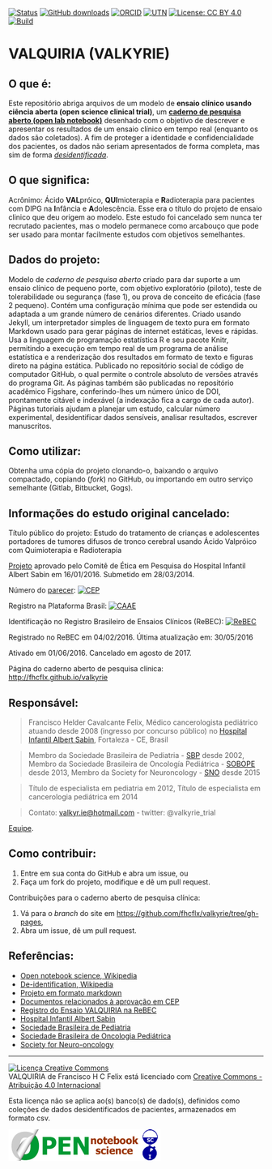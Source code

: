 [![Status](https://img.shields.io/badge/Status-cancelado-red.svg)]()
[![GitHub downloads](https://img.shields.io/github/downloads/fhcflx/valkyrie/total.svg)](https://github.com/fhcflx/valkyrie/releases)
[![ORCID](https://img.shields.io/badge/ORCID-0000--0002--8398--0993-blue.svg)](http://orcid.org/0000-0002-8398-0993)
[![UTN](https://img.shields.io/badge/UTN-U1111--1179--2263-blue.svg)]()
[![License: CC BY 4.0](https://img.shields.io/badge/License-CC%20BY%204.0-lightgrey.svg)](https://creativecommons.org/licenses/by/4.0)
[![Build](https://img.shields.io/travis/fhcflx/valkyrie.svg)](https://travis-ci.org/fhcflx/valkyrie)

# VALQUIRIA (VALKYRIE)

## O que é:
Este repositório abriga arquivos de um modelo de **ensaio clínico usando ciência aberta (open science clinical trial)**, um [**caderno de pesquisa aberto (open lab notebook)**][open-lab] desenhado com o objetivo de descrever e apresentar os resultados de um ensaio clínico em tempo real (enquanto os dados são coletados). A fim de proteger a identidade e confidencialidade dos pacientes, os dados não seriam apresentados de forma completa, mas sim de forma [*desidentificada*][desidentifica].

## O que significa:
Acrônimo: Ácido **VAL**próico, **QUI**mioterapia e **R**adioterapia para pacientes com DIPG na **I**nfância e **A**dolescência. Esse era o título do projeto de ensaio clinico que deu origem ao modelo. Este estudo foi cancelado sem nunca ter recrutado pacientes, mas o modelo permanece como arcabouço que pode ser usado para montar facilmente estudos com objetivos semelhantes.

## Dados do projeto:
Modelo de _caderno de pesquisa aberto_ criado para dar suporte a um ensaio clínico de pequeno porte, com objetivo exploratório (piloto), teste de tolerabilidade ou segurança (fase 1), ou prova de conceito de eficácia (fase 2 pequeno). Contém uma configuração mínima que pode ser estendida ou adaptada a um grande número de cenários diferentes. Criado usando Jekyll, um interpretador simples de linguagem de texto pura em formato Markdown usado para gerar páginas de internet estáticas, leves e rápidas. Usa a linguagem de programação estatística R e seu pacote Knitr, permitindo a execução em tempo real de um programa de análise estatística e a renderização dos resultados em formato de texto e figuras direto na página estática. Publicado no repositório social de código de computador GitHub, o qual permite o controle absoluto de versões através do programa Git. As páginas também são publicadas no repositório acadêmico Figshare, conferindo-lhes um número único de DOI, prontamente citável e indexável (a indexação fica a cargo de cada autor). Páginas tutoriais ajudam a planejar um estudo, calcular número experimental, desidentificar dados sensíveis, analisar resultados, escrever manuscritos.

## Como utilizar:
Obtenha uma cópia do projeto clonando-o, baixando o arquivo compactado, copiando (_fork_) no GitHub, ou importando em outro serviço semelhante (Gitlab, Bitbucket, Gogs).

## Informações do estudo original cancelado:
Título público do projeto: Estudo do tratamento de crianças e adolescentes portadores de tumores difusos de tronco cerebral usando Ácido Valpróico com Quimioterapia e Radioterapia

[Projeto][proj] aprovado pelo Comitê de Ética em Pesquisa do Hospital Infantil Albert Sabin em 16/01/2016. Submetido em 28/03/2014.

Número do [parecer][etica]: [![CEP](https://img.shields.io/badge/CEP-1.386.007-blue.svg)][etica]

Registro na Plataforma Brasil: [![CAAE](https://img.shields.io/badge/CAAE-30166714.8.0000.5042-blue.svg)](http://plataformabrasil.saude.gov.br/login.jsf)

Identificação no Registro Brasileiro de Ensaios Clínicos (ReBEC): [![ReBEC](https://img.shields.io/badge/ReBEC-RBR--7ygspd-blue.svg)][rebec]

Registrado no ReBEC em 04/02/2016. Última atualização em: 30/05/2016

Ativado em 01/06/2016. Cancelado em agosto de 2017.

Página do caderno aberto de pesquisa clínica: http://fhcflx.github.io/valkyrie

## Responsável:
> Francisco Helder Cavalcante Felix,
> Médico cancerologista pediátrico
> atuando desde 2008 (ingresso por concurso público) no [Hospital Infantil Albert Sabin][hias], Fortaleza - CE, Brasil

> Membro da Sociedade Brasileira de Pediatria - [SBP][sbp] desde 2002,
> Membro da Sociedade Brasileira de Oncología Pediátrica - [SOBOPE][sobope] desde 2013,
> Membro da Society for Neuroncology - [SNO][sno] desde 2015

> Título de especialista em pediatria em 2012,
> Título de especialista em cancerologia pediátrica em 2014

> Contato: valkyr.ie@hotmail.com - twitter: @valkyrie_trial

[Equipe](crew/README.md).

## Como contribuir:
1. Entre em sua conta do GitHub e abra um issue, ou
2. Faça um fork do projeto, modifique e dê um pull request.

Contribuições para o caderno aberto de pesquisa clínica:
1. Vá para o _branch_ do site em https://github.com/fhcflx/valkyrie/tree/gh-pages,
2. Abra um issue, dê um pull request.

## Referências:

- [Open notebook science, Wikipedia][open-lab]
- [De-identification, Wikipedia][desidentifica]
- [Projeto em formato markdown][proj]
- [Documentos relacionados à aprovação em CEP][etica]
- [Registro do Ensaio VALQUIRIA na ReBEC][rebec]
- [Hospital Infantil Albert Sabin][hias]
- [Sociedade Brasileira de Pediatria][sbp]
- [Sociedade Brasileira de Oncologia Pediátrica][sobope]
- [Society for Neuro-oncology][sno]

---------------------------------
<a rel="license" href="http://creativecommons.org/licenses/by/4.0/"><img alt="Licença Creative Commons" style="border-width:0" src="https://i.creativecommons.org/l/by/4.0/88x31.png" /></a><br /><span xmlns:dct="http://purl.org/dc/terms/" href="http://purl.org/dc/dcmitype/Text" property="dct:title" rel="dct:type">VALQUIRIA</span> de <span xmlns:cc="http://creativecommons.org/ns#" property="cc:attributionName">Francisco H C Felix</span> está licenciado com <a rel="license" href="http://creativecommons.org/licenses/by-nc/4.0/">Creative Commons - Atribuição 4.0 Internacional</a>

Esta licença não se aplica ao(s) banco(s) de dado(s), definidos como coleções de dados desidentificados de pacientes, armazenados em formato csv.

![logo](opennsSCI.png)

[open-lab]: https://en.wikipedia.org/wiki/Open_notebook_science
[desidentifica]: https://en.wikipedia.org/wiki/De-identification
[proj]: project/README.md
[etica]: ethics/README.md
[rebec]: http://www.ensaiosclinicos.gov.br/rg/RBR-7ygspd/
[hias]: http://www.hias.ce.gov.br
[sbp]: http://www.sbp.com.br
[sobope]: http://www.sobope.org.br
[sno]: http://soc-neuro-onc.org
